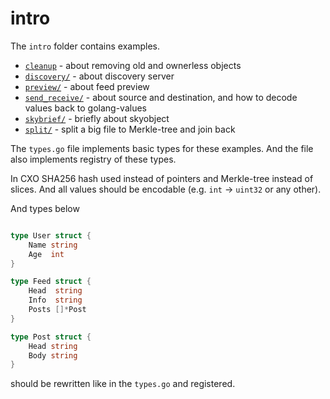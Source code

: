 intro
=====

The `intro` folder contains examples.

- [`cleanup`](./cleanup) - about removing old and ownerless objects
- [`discovery/`](./discovery) - about discovery server
- [`preview/`](./preview) - about feed preview
- [`send_receive/`](./send_receive) - about source and destination, and how to
  decode values back to golang-values
- [`skybrief/`](./skybrief) - briefly about skyobject
- [`split/`](./split) - split a big file to Merkle-tree and join back

The `types.go` file implements basic types for these
examples. And the file also implements registry of
these types.

In CXO SHA256 hash used instead of pointers and Merkle-tree
instead of slices. And all values should be encodable (e.g.
`int` -> `uint32` or any other).


And types below

```go

type User struct {
	Name string
	Age  int
}

type Feed struct {
	Head  string
	Info  string
	Posts []*Post
}

type Post struct {
	Head string
	Body string
}

```

should be rewritten like in the `types.go` and registered.
